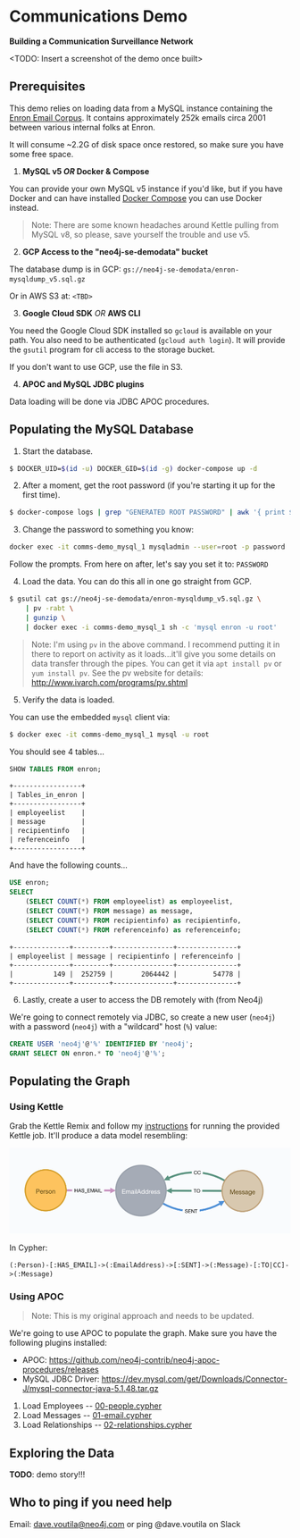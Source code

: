 # Communications Demo
__Building a Communication Surveillance Network__

<TODO: Insert a screenshot of the demo once built>

## Prerequisites
This demo relies on loading data from a MySQL instance containing the
[Enron Email Corpus](https://en.wikipedia.org/wiki/Enron_Corpus). It
contains approximately 252k emails circa 2001 between various internal
folks at Enron.

It will consume ~2.2G of disk space once restored, so make sure you
have some free space.

1. **MySQL v5 *OR* Docker & Compose**

You can provide your own MySQL v5 instance if you'd like, but if you have
Docker and can have installed [Docker
Compose](https://docs.docker.com/compose/install/) you can use Docker instead.

> Note: There are some known headaches around Kettle pulling from
> MySQL v8, so please, save yourself the trouble and use v5.

2. **GCP Access to the "neo4j-se-demodata" bucket**

The database dump is in GCP:
`gs://neo4j-se-demodata/enron-mysqldump_v5.sql.gz`

Or in AWS S3 at:
`<TBD>`

3. **Google Cloud SDK** *OR* **AWS CLI**

You need the Google Cloud SDK installed so `gcloud` is available on
your path. You also need to be authenticated (`gcloud auth login`). It
will provide the `gsutil` program for cli access to the storage bucket.

If you don't want to use GCP, use the file in S3.


4. **APOC and MySQL JDBC plugins**

Data loading will be done via JDBC APOC procedures.


## Populating the MySQL Database

1. Start the database.

```bash
$ DOCKER_UID=$(id -u) DOCKER_GID=$(id -g) docker-compose up -d
```

2. After a moment, get the root password (if you're starting it up for the first time).
```bash
$ docker-compose logs | grep "GENERATED ROOT PASSWORD" | awk '{ print $NF }'
```

3. Change the password to something you know:

```bash
docker exec -it comms-demo_mysql_1 mysqladmin --user=root -p password
```

Follow the prompts. From here on after, let's say you set it to: `PASSWORD`

4. Load the data. You can do this all in one go straight from GCP.

```bash
$ gsutil cat gs://neo4j-se-demodata/enron-mysqldump_v5.sql.gz \
    | pv -rabt \
    | gunzip \
    | docker exec -i comms-demo_mysql_1 sh -c 'mysql enron -u root'
```

> Note: I'm using `pv` in the above command. I recommend putting it in
> there to report on activity as it loads...it'll give you some
> details on data transfer through the pipes. You can get it via `apt
> install pv` or `yum install pv`. See the pv website for details:
> http://www.ivarch.com/programs/pv.shtml

5. Verify the data is loaded.

You can use the embedded `mysql` client via:

```bash
$ docker exec -it comms-demo_mysql_1 mysql -u root
```

You should see 4 tables...
```sql
SHOW TABLES FROM enron;
```
```
+-----------------+
| Tables_in_enron |
+-----------------+
| employeelist    |
| message         |
| recipientinfo   |
| referenceinfo   |
+-----------------+
```

And have the following counts...

```sql
USE enron;
SELECT
    (SELECT COUNT(*) FROM employeelist) as employeelist,
    (SELECT COUNT(*) FROM message) as message,
    (SELECT COUNT(*) FROM recipientinfo) as recipientinfo,
    (SELECT COUNT(*) FROM referenceinfo) as referenceinfo;
```

```
+--------------+---------+---------------+---------------+
| employeelist | message | recipientinfo | referenceinfo |
+--------------+---------+---------------+---------------+
|          149 |  252759 |       2064442 |         54778 |
+--------------+---------+---------------+---------------+
```

6. Lastly, create a user to access the DB remotely with (from Neo4j)

We're going to connect remotely via JDBC, so create a new user
(`neo4j`) with a password (`neo4j`) with a "wildcard" host (`%`) value:

```sql
CREATE USER 'neo4j'@'%' IDENTIFIED BY 'neo4j';
GRANT SELECT ON enron.* TO 'neo4j'@'%';
```


## Populating the Graph

### Using Kettle
Grab the Kettle Remix and follow my [instructions](./kettle/README.md)
for running the provided Kettle job. It'll produce a data model
resembling:

![db.schema output](./img/db-schema-v2.png?raw=true)

In Cypher:

```
(:Person)-[:HAS_EMAIL]->(:EmailAddress)->[:SENT]->(:Message)-[:TO|CC]->(:Message)
```

### Using APOC
> Note: This is my original approach and needs to be updated.

We're going to use APOC to populate the graph. Make sure you have the
following plugins installed:

- APOC: https://github.com/neo4j-contrib/neo4j-apoc-procedures/releases
- MySQL JDBC Driver: https://dev.mysql.com/get/Downloads/Connector-J/mysql-connector-java-5.1.48.tar.gz

1. Load Employees -- [00-people.cypher](./00-people.cypher)
2. Load Messages -- [01-email.cypher](./01-email.cypher)
3. Load Relationships -- [02-relationships.cypher](./02-relationships.cypher)


## Exploring the Data

**TODO**: demo story!!!

## Who to ping if you need help

Email: dave.voutila@neo4j.com or ping @dave.voutila on Slack
